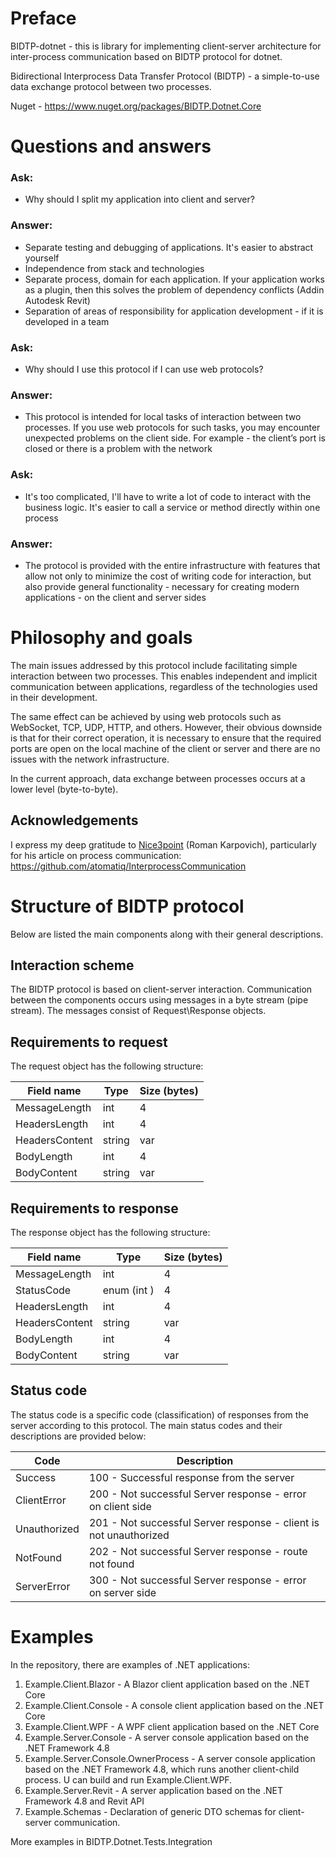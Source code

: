 # Preface

BIDTP-dotnet - this is library for implementing client-server architecture for inter-process communication based on BIDTP protocol for dotnet.

Bidirectional Interprocess Data Transfer Protocol (BIDTP) - a simple-to-use data exchange protocol between two processes.

Nuget - https://www.nuget.org/packages/BIDTP.Dotnet.Core

# Questions and answers

### Ask:

-   Why should I split my application into client and server?

### Answer:

-   Separate testing and debugging of applications. It's easier to abstract yourself
-   Independence from stack and technologies
-   Separate process, domain for each application. If your application works as a plugin, then this solves the problem of dependency conflicts (Addin Autodesk Revit)
-   Separation of areas of responsibility for application development - if it is developed in a team

### Ask:

-   Why should I use this protocol if I can use web protocols?

### Answer:

-   This protocol is intended for local tasks of interaction between two processes. If you use web protocols for such tasks, you may encounter unexpected problems on the client side. For example - the client’s port is closed or there is a problem with the network

### Ask:

-   It's too complicated, I'll have to write a lot of code to interact with the business logic. It's easier to call a service or method directly within one process

### Answer:

-   The protocol is provided with the entire infrastructure with features that allow not only to minimize the cost of writing code for interaction, but also provide general functionality - necessary for creating modern applications - on the client and server sides

# Philosophy and goals

The main issues addressed by this protocol include facilitating simple interaction between two processes. This enables independent and implicit communication between applications, regardless of the technologies used in their development.

The same effect can be achieved by using web protocols such as WebSocket, TCP, UDP, HTTP, and others. However, their obvious downside is that for their correct operation, it is necessary to ensure that the required ports are open on the local machine of the client or server and there are no issues with the network infrastructure.

In the current approach, data exchange between processes occurs at a lower level (byte-to-byte).

## Acknowledgements

I express my deep gratitude to [Nice3point](https://github.com/Nice3point) (Roman Karpovich), particularly for his article on process communication:
https://github.com/atomatiq/InterprocessCommunication

# Structure of BIDTP protocol

Below are listed the main components along with their general descriptions.

## Interaction scheme

The BIDTP protocol is based on client-server interaction. Communication between the components occurs using messages in a byte stream (pipe stream). The messages consist of Request\Response objects.

## Requirements to request

The request object has the following structure:

| Field name     | Type        | Size (bytes) |
| -------------- | ----------- | ------------ |
| MessageLength  | int         | 4            |
| HeadersLength  | int         | 4            |
| HeadersContent | string      | var          |
| BodyLength     | int         | 4            |
| BodyContent    | string      | var          |

## Requirements to response

The response object has the following structure:

| Field name     | Type        | Size (bytes) |
| -------------- | ----------- | ------------ |
| MessageLength  | int         | 4            |
| StatusCode     | enum (int ) | 4            |
| HeadersLength  | int         | 4            |
| HeadersContent | string      | var          |
| BodyLength     | int         | 4            |
| BodyContent    | string      | var          |

## Status code

The status code is a specific code (classification) of responses from the server according to this protocol. The main status codes and their descriptions are provided below:

| Code         | Description                                                       |
| ------------ | ----------------------------------------------------------------- |
| Success      | 100 - Successful response from the server                         |
| ClientError  | 200 - Not successful Server response - error on client side       |
| Unauthorized | 201 - Not successful Server response - client is not unauthorized |
| NotFound     | 202 - Not successful Server response - route not found            |
| ServerError  | 300 - Not successful Server response - error on server side       |


# Examples

In the repository, there are examples of .NET applications:

1. Example.Client.Blazor - A Blazor client application based on the .NET Core
2. Example.Client.Console - A console client application based on the .NET Core
3. Example.Client.WPF -  A WPF client application based on the .NET Core
4. Example.Server.Console - A server console application based on the .NET Framework 4.8
5. Example.Server.Console.OwnerProcess - A server console application based on the .NET Framework 4.8, which runs another client-child process. U can build and run Example.Client.WPF.
6. Example.Server.Revit - A server application based on the .NET Framework 4.8 and Revit API
7. Example.Schemas - Declaration of generic DTO schemas for client-server communication.

More examples in BIDTP.Dotnet.Tests.Integration
